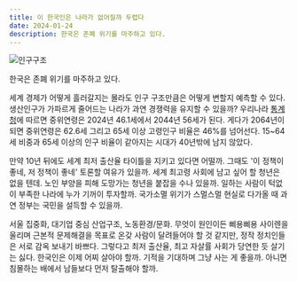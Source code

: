 ```yaml
---
title: 이 한국인은 나라가 없어질까 두렵다
date: 2024-01-24
description: 한국은 존폐 위기를 마주하고 있다.
---
```

![인구구조](https://micro.kangminsuk.com/uploads/2024/-20240124193717.png)

한국은 존폐 위기를 마주하고 있다.

세계 경제가 어떻게 흘러갈지는 몰라도 인구 구조만큼은 어떻게 변할지 예측할 수 있다. 생산인구가 가파르게 줄어드는 나라가 과연 경쟁력을 유지할 수 있을까? 우리나라 [통계청](https://kosis.kr/visual/populationKorea/PopulationDashBoardMain.do)에 따르면 중위연령은 2024년 46.1세에서  2044년 56세가 된다. 게다가 2064년이 되면 중위연령은 62.6세 그리고 65세 이상 고령인구 비율은 46%를 넘어선다. 15~64세 비중과 65세 이상의 인구 비율이 같아지는 시대가 40년밖에 남지 않았다.

만약 10년 뒤에도 세계 최저 출산율 타이틀을 지키고 있다면 어떨까. 그때도 '이 정책이 좋네, 저 정책이 좋네' 토론할 여유가 있을까. 세계 최고령 사회에 남고 싶어 할 청년은 없을 텐데. 노인 부양을 피해 도망가는 청년을 붙잡을 수나 있을까. 일하는 사람이 턱없이 부족한 나라에 누가 기꺼이 투자할까. 국가소멸 위기가 스멀스멀 현실로 다가올 때 과연 정부는 국민을 설득할 수 있을까.

서울 집중화, 대기업 중심 산업구조, 노동환경/문화. 무엇이 원인이든 삐용삐용 사이렌을 울리며 근본적 문제해결을 목표로 온갖 사람이 달려들어야 할 것 같지만, 정작 정치인들은 서로 감옥 보내기 바쁘다. 그렇다고 최저 출산율, 최고 자살률 사회가 당연한 듯 살기는 싫다. 한국인은 이제 어찌 살아야 할까. 기적을 기대하며 그냥 사는 게 좋을까. 아니면 침몰하는 배에서 남들보다 먼저 탈출해야 할까.